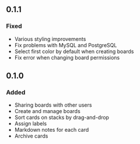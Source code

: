 ## 0.1.1
### Fixed
- Various styling improvements
- Fix problems with MySQL and PostgreSQL 
- Select first color by default when creating boards
- Fix error when changing board permissions

## 0.1.0
### Added
- Sharing boards with other users
- Create and manage boards 
- Sort cards on stacks by drag-and-drop
- Assign labels
- Markdown notes for each card
- Archive cards 

